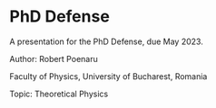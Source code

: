 # PhD Defense

A presentation for the PhD Defense, due May 2023.

Author: Robert Poenaru

Faculty of Physics, University of Bucharest, Romania

Topic: Theoretical Physics
